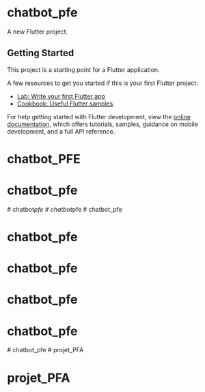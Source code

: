 # chatbot_pfe

A new Flutter project.

## Getting Started

This project is a starting point for a Flutter application.

A few resources to get you started if this is your first Flutter project:

- [Lab: Write your first Flutter app](https://docs.flutter.dev/get-started/codelab)
- [Cookbook: Useful Flutter samples](https://docs.flutter.dev/cookbook)

For help getting started with Flutter development, view the
[online documentation](https://docs.flutter.dev/), which offers tutorials,
samples, guidance on mobile development, and a full API reference.
# chatbot_PFE
# chatbot_pfe
#   c h a t b o t _ p f e  
 #   c h a t b o t _ p f e  
 # chatbot_pfe
# chatbot_pfe
# chatbot_pfe
# chatbot_pfe
# chatbot_pfe
#   c h a t b o t _ p f e  
 # projet_PFA
# projet_PFA
